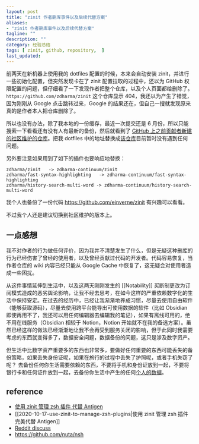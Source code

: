 ```yaml
---
layout: post
title: "zinit 作者删库事件以及后续代替方案"
aliases: 
- "zinit 作者删库事件以及后续代替方案"
tagline: ""
description: ""
category: 经验总结
tags: [ zinit, github, repository,  ]
last_updated:
---
```


前两天在新机器上使用我的 dotfiles 配置的时候，本来会自动安装 zinit，并进行一些初始化配置，但突然发现卡在了 zinit 配置拉取的过程中，还以为 GitHub 权限配置的问题，但仔细看了一下发现作者把整个仓库，以及个人页面都给删除了。 `https://github.com/zdharma/zinit` 这个仓库显示 404，我还以为产生了错觉，因为刚刚从 Google 点击跳转过来，Google 的结果还在，但自己一搜就发现原来真的是作者本人把仓库删除了。

所以也没有办法，除了我本地的一份缓存，最近一次提交还是 6 月份，所以只能搜索一下看看还有没有人有最新的备份，然后就看到了 [GitHub 上之前贡献者新建的社区维护的仓库](https://github.com/zdharma-continuum/I_WANT_TO_HELP)。把我 dotfiles 中的地址替换成[该仓库](https://github.com/zdharma-continuum)目前暂时没有遇到任何问题。

另外要注意如果用到了如下的插件也要响应地替换：

    zdharma/zinit   -> zdharma-continuum/zinit
    zdharma/fast-syntax-highlighting   -> zdharma-continuum/fast-syntax-highlighting
    zdharma/history-search-multi-word -> zdharma-continuum/history-search-multi-word

我个人也备份了一份代码 <https://github.com/einverne/zinit> 有兴趣可以看看。

不过我个人还是建议切换到社区维护的版本上。

## 一点感想

我不对作者的行为做任何评价，因为我并不清楚发生了什么，但是无疑这种删库的行为已经伤害了曾经的使用者，以及曾经贡献过代码的开发者。代码容易恢复，当作者仓库的 wiki 内容已经只能从 Google Cache 中恢复了，这无疑会对使用者造成一些困扰。

从这件事情延伸到生活中，以及这两天刚刚发生的 [[Notability]] 买断制更改为订阅模式造成的恶劣舆论影响，让我不经去思考，在如今这样的严重依赖数字化的生活中保持安定。在过去的经历中，已经让我渐渐地养成习惯，尽量去使用自由软件（能够获取源码），尽量去使用跨平台能导出可使用数据的软件（比如 Obsidian 即使再用不了，我还可以用任何编辑器去编辑我的笔记），如果有离线可用的，绝不用在线服务（Obsidian 相较于 Notion，Notion 开始就不在我的备选方案）。虽然已经这样的做法已经渐渐地让我不会再受到服务关闭的影响，但于此同时我需要考虑的东西就变得多了，数据安全问题，数据备份的问题，这只是涉及数字资产。

但生活中比数字资产重要多的东西也非常多，要做好任何重要的东西可能丢失的备份策略，如果丢失身份证呢，如果在旅行的过程中丢失了护照呢，或者手机失窃了呢？ 去备份任何你生活需要依赖的东西，不要将手机和身份证放到一起，不要将银行卡和任何证件放到一起，去备份你生活中产生的任何[个人的数据](/post/2020/01/backup-data-and-system.html)。

## reference

- [使用 zinit 管理 zsh 插件 代替 Antigen](/post/2020/10/use-zinit-to-manage-zsh-plugins.html)
- [[2020-10-17-use-zinit-to-manage-zsh-plugins|使用 zinit 管理 zsh 插件 完美代替 Antigen]]
- [Reddit discuss](https://www.reddit.com/r/zinit/comments/ffohjj/zinit_project_status_paranoia/)
- <https://github.com/nuta/nsh>
